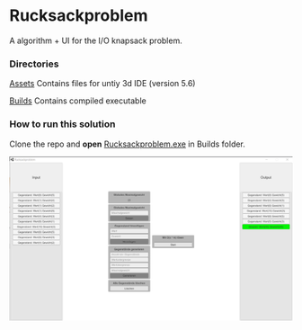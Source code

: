# Rucksackproblem

A algorithm + UI for the I/O knapsack problem.

### Directories
[Assets](https://github.com/ScholliYT/Rucksackproblem/blob/master/Assets) Contains files for untiy 3d IDE (version 5.6)

[Builds](https://github.com/ScholliYT/Rucksackproblem/blob/master/Builds) Contains compiled executable

### How to run this solution
Clone the repo and **open** [Rucksackproblem.exe](https://github.com/ScholliYT/Rucksackproblem/blob/master/Builds/Rucksackproblem.exe) in Builds folder.

![Screenshot](screenshot_rucksackproblem.png?raw=true "Screenshot Rucksackproblem")
